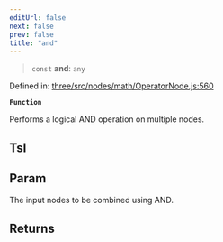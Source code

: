 ```yaml
---
editUrl: false
next: false
prev: false
title: "and"
---
```


> `const` **and**: `any`

Defined in: [three/src/nodes/math/OperatorNode.js:560](https://github.com/DefinitelyMaybe/three-i18n/blob/fa57b79433d1c349ffb23a78727299c8d4190136/three/src/nodes/math/OperatorNode.js#L560)

**`Function`**

Performs a logical AND operation on multiple nodes.

## Tsl

## Param

The input nodes to be combined using AND.

## Returns
